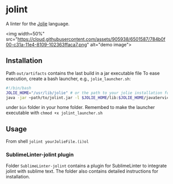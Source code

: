 # jolint

A linter for the [Jolie](http://jolie-lang.org) language.

<img width=50%" src="https://cloud.githubusercontent.com/assets/905938/6501587/784b0f00-c31a-11e4-8109-102363ffaca7.png" alt="demo image">

## Installation

Path `out/artifacts` contains the last build in a jar executable file
To ease execution, create a bash launcher, e.g., `jolie_launcher.sh`: 

```bash
#!/bin/bash
JOLIE_HOME="/usr/lib/jolie" # or the path to your jolie installation folder
java -jar ~path/to/jolint.jar -l $JOLIE_HOME/lib:$JOLIE_HOME/javaServices/*:$JOLIE_HOME/extensions/* -i $JOLIE_HOME/include $1
```

under `bin` folder in your home folder. Remembed to make the launcher executable with `chmod +x jolint_launcher.sh`

## Usage

From shell `jolint yourJolieFile.(i)ol`

### SublimeLinter-jolint plugin

Folder `SublimeLinter-jolint` contains a plugin for SublimeLinter to integrate jolint with sublime text.
The folder also contains detailed instructions for installation.
